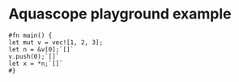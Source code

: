 # Aquascope playground example

```aquascope,interpreter+permissions,shouldFail,stepper,boundaries
#fn main() {
let mut v = vec![1, 2, 3];
let n = &v[0];`[]`
v.push(0);`[]`
let x = *n;`[]`
#}
```
